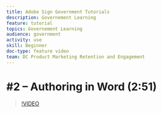 ```yaml
---
title: Adobe Sign Government Tutorials
description: Governement Learning
feature: tutorial
topics: Governement Learning
audience: government
activity: use
skill: Beginner
doc-type: feature video
team: DC Product Marketing Retention and Engagement
---
```


# #2 – Authoring in Word (2:51)

>[!VIDEO](https://video.tv.adobe.com/v/34513)
